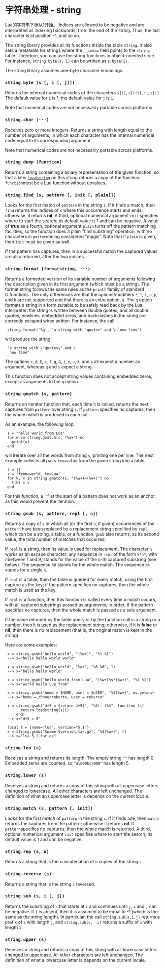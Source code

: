 # 字符串处理 - string

Lua的字符串下标从1开始。 Indices are allowed to be negative and are interpreted as indexing backwards, from the end of the string. Thus, the last character is at position -1, and so on.

The string library provides all its functions inside the table `string`. It also sets a metatable for strings where the `__index` field points to the `string` table. Therefore, you can use the string functions in object-oriented style. For instance, `string.byte(s, i)` can be written as `s:byte(i)`.

The string library assumes one-byte character encodings.

### `string.byte (s [, i [, j]])`

Returns the internal numerical codes of the characters `s[i]`, `s[i+1]`, ···, `s[j]`. The default value for `i` is 1; the default value for `j` is `i`.

Note that numerical codes are not necessarily portable across platforms.

### `string.char (···)`

Receives zero or more integers. Returns a string with length equal to the number of arguments, in which each character has the internal numerical code equal to its corresponding argument.

Note that numerical codes are not necessarily portable across platforms.

### `string.dump (function)`

Returns a string containing a binary representation of the given function, so that a later [`loadstring`](http://www.lua.org/manual/5.1/manual.html#pdf-loadstring) on this string returns a copy of the function. `function`must be a Lua function without upvalues.

### `string.find (s, pattern [, init [, plain]])`

Looks for the first match of `pattern` in the string `s`. If it finds a match, then `find` returns the indices of `s` where this occurrence starts and ends; otherwise, it returns **nil**. A third, optional numerical argument `init` specifies where to start the search; its default value is 1 and can be negative. A value of **true** as a fourth, optional argument `plain` turns off the pattern matching facilities, so the function does a plain "find substring" operation, with no characters in `pattern`being considered "magic". Note that if `plain` is given, then `init` must be given as well.

If the pattern has captures, then in a successful match the captured values are also returned, after the two indices.

### `string.format (formatstring, ···)`

Returns a formatted version of its variable number of arguments following the description given in its first argument (which must be a string). The format string follows the same rules as the `printf` family of standard C functions. The only differences are that the options/modifiers `*`, `l`, `L`, `n`, `p`, and `h` are not supported and that there is an extra option, `q`. The `q` option formats a string in a form suitable to be safely read back by the Lua interpreter: the string is written between double quotes, and all double quotes, newlines, embedded zeros, and backslashes in the string are correctly escaped when written. For instance, the call

     string.format('%q', 'a string with "quotes" and \n new line')

will produce the string:

     "a string with \"quotes\" and \
      new line"

The options `c`, `d`, `E`, `e`, `f`, `g`, `G`, `i`, `o`, `u`, `X`, and `x` all expect a number as argument, whereas `q` and `s` expect a string.

This function does not accept string values containing embedded zeros, except as arguments to the `q` option.

### `string.gmatch (s, pattern)`

Returns an iterator function that, each time it is called, returns the next captures from `pattern` over string `s`. If `pattern` specifies no captures, then the whole match is produced in each call.

As an example, the following loop

     s = "hello world from Lua"
     for w in string.gmatch(s, "%a+") do
       print(w)
     end

will iterate over all the words from string `s`, printing one per line. The next example collects all pairs `key=value` from the given string into a table:

     t = {}
     s = "from=world, to=Lua"
     for k, v in string.gmatch(s, "(%w+)=(%w+)") do
       t[k] = v
     end

For this function, a '`^`' at the start of a pattern does not work as an anchor, as this would prevent the iteration.

### `string.gsub (s, pattern, repl [, n])`

Returns a copy of `s` in which all (or the first `n`, if given) occurrences of the `pattern` have been replaced by a replacement string specified by `repl`, which can be a string, a table, or a function. `gsub` also returns, as its second value, the total number of matches that occurred.

If `repl` is a string, then its value is used for replacement. The character `%` works as an escape character: any sequence in `repl` of the form `%*n*`, with *n*between 1 and 9, stands for the value of the *n*-th captured substring (see below). The sequence `%0` stands for the whole match. The sequence `%%` stands for a single `%`.

If `repl` is a table, then the table is queried for every match, using the first capture as the key; if the pattern specifies no captures, then the whole match is used as the key.

If `repl` is a function, then this function is called every time a match occurs, with all captured substrings passed as arguments, in order; if the pattern specifies no captures, then the whole match is passed as a sole argument.

If the value returned by the table query or by the function call is a string or a number, then it is used as the replacement string; otherwise, if it is **false** or **nil**, then there is no replacement (that is, the original match is kept in the string).

Here are some examples:

     x = string.gsub("hello world", "(%w+)", "%1 %1")
     --> x="hello hello world world"
    
     x = string.gsub("hello world", "%w+", "%0 %0", 1)
     --> x="hello hello world"
    
     x = string.gsub("hello world from Lua", "(%w+)%s*(%w+)", "%2 %1")
     --> x="world hello Lua from"
    
     x = string.gsub("home = $HOME, user = $USER", "%$(%w+)", os.getenv)
     --> x="home = /home/roberto, user = roberto"
    
     x = string.gsub("4+5 = $return 4+5$", "%$(.-)%$", function (s)
           return loadstring(s)()
         end)
     --> x="4+5 = 9"
    
     local t = {name="lua", version="5.1"}
     x = string.gsub("$name-$version.tar.gz", "%$(%w+)", t)
     --> x="lua-5.1.tar.gz"

### `string.len (s)`

Receives a string and returns its length. The empty string `""` has length 0. Embedded zeros are counted, so `"a\000bc\000"` has length 5.

### `string.lower (s)`

Receives a string and returns a copy of this string with all uppercase letters changed to lowercase. All other characters are left unchanged. The definition of what an uppercase letter is depends on the current locale.

### `string.match (s, pattern [, init])`

Looks for the first *match* of `pattern` in the string `s`. If it finds one, then `match` returns the captures from the pattern; otherwise it returns **nil**. If `pattern`specifies no captures, then the whole match is returned. A third, optional numerical argument `init` specifies where to start the search; its default value is 1 and can be negative.

### `string.rep (s, n)`

Returns a string that is the concatenation of `n` copies of the string `s`.

### `string.reverse (s)`

Returns a string that is the string `s` reversed.

### `string.sub (s, i [, j])`

Returns the substring of `s` that starts at `i` and continues until `j`; `i` and `j` can be negative. If `j` is absent, then it is assumed to be equal to -1 (which is the same as the string length). In particular, the call `string.sub(s,1,j)` returns a prefix of `s` with length `j`, and `string.sub(s, -i)` returns a suffix of `s` with length `i`.

### `string.upper (s)`

Receives a string and returns a copy of this string with all lowercase letters changed to uppercase. All other characters are left unchanged. The definition of what a lowercase letter is depends on the current locale.
